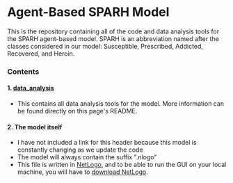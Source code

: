 # Agent-Based SPARH Model

This is the repository containing all of the code and data analysis tools for the SPARH agent-based model. SPARH is an abbreviation named after the classes considered in our model: Susceptible, Prescribed, Addicted, Recovered, and Heroin. 

### Contents
#### 1. [data_analysis](https://github.com/mountaindust/Heroin_model/tree/master/ABM/data_analysis)
- This contains all data analysis tools for the model. More information can be found directly on this page's README.
#### 2. The model itself
- I have not included a link for this header because this model is constantly changing as we update the code
- The model will always contain the suffix ".nlogo"
- This file is written in [NetLogo](https://ccl.northwestern.edu/netlogo/), and to be able to run the GUI on your local machine, you will have to [download NetLogo](https://ccl.northwestern.edu/netlogo/download.shtml). 
